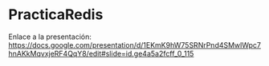 # PracticaRedis

Enlace a la presentación: https://docs.google.com/presentation/d/1EKmK9hW75SRNrPnd4SMwlWpc7hnAKkMqvxjeRF4QqY8/edit#slide=id.ge4a5a2fcff_0_115

